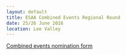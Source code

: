 ```yaml
---
layout: default
title: ESAA Combined Events Regional Round
date: 25/26 June 2016
location: Lee Valley
---
```


[Combined events nomination form](/files/events/15-16/2016-06-25-esaa-combined-events-regional-round/CE-NOMINATION-FORMS-2016.doc)